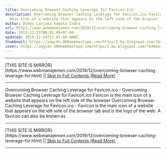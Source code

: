 ```yaml
---
title: Overcoming Browser Caching Leverage for Favicon.ico
description: Overcoming Browser Caching Leverage for Favicon.ico Favicon is the
  main icon of a website that appears on the left side of the browser
author: Dimas Lanjaka Kumala Indra
url: https://www.webmanajemen.com/2019/12/overcoming-browser-caching-leverage-for.html
date: 2019-12-25T00:01:09+07:00
updated: 2019-12-24T17:01:00.000Z
thumbnail: https://imgcdn.000webhostapp.com/https/1.bp.blogspot.com/784bea405c9b1bc89e2d5bda77cf8752.jpeg
cover: https://imgcdn.000webhostapp.com/https/1.bp.blogspot.com/784bea405c9b1bc89e2d5bda77cf8752.jpeg
---
```


<hr/> [THIS SITE IS MIRROR](https://www.webmanajemen.com/2019/12/overcoming-browser-caching-leverage-for.html) || <a href="https://www.webmanajemen.com/2019/12/overcoming-browser-caching-leverage-for.html" rel="follow" class="button" id="read-more">Skip to Full Contents (Read More)</a> <hr/> Overcoming Browser Caching Leverage for Favicon.ico - Overcoming Browser Caching Leverage for Favicon.ico Favicon is the main icon of a website that appears on the left side of the browser Overcoming Browser Caching Leverage for Favicon.ico - Favicon is the main icon of a website that appears on the left side of the browser tab and is the logo of the web.  A favicon can also be known as <hr/> [THIS SITE IS MIRROR](https://www.webmanajemen.com/2019/12/overcoming-browser-caching-leverage-for.html) || <a href="https://www.webmanajemen.com/2019/12/overcoming-browser-caching-leverage-for.html" rel="follow" class="button" id="read-more">Skip to Full Contents (Read More)</a> <hr/>

<script>
    if (location.host.includes('dimaslanjaka12')) {
      location.replace('https://www.webmanajemen.com/2019/12/overcoming-browser-caching-leverage-for.html');
    }
  </script>